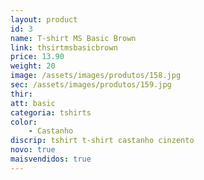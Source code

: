 ```yaml
---
layout: product
id: 3
name: T-shirt MS Basic Brown
link: thsirtmsbasicbrown
price: 13.90
weight: 20
image: /assets/images/produtos/158.jpg
sec: /assets/images/produtos/159.jpg
thir:
att: basic
categoria: tshirts
color:
    - Castanho
discrip: tshirt t-shirt castanho cinzento
novo: true
maisvendidos: true
---
```

